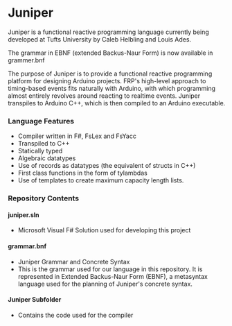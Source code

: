 # Juniper

Juniper is a functional reactive programming language currently being developed at Tufts University by Caleb Helbling and Louis Ades.

The grammar in EBNF (extended Backus-Naur Form) is now available in grammer.bnf

The purpose of Juniper is to provide a functional reactive programming platform for designing Arduino projects. FRP's high-level approach to timing-based events fits naturally with Arduino, with which programming almost entirely revolves around reacting to realtime events. Juniper transpiles to Arduino C++, which is then compiled to an Arduino executable.

### Language Features

- Compiler written in F#, FsLex and FsYacc
- Transpiled to C++
- Statically typed
- Algebraic datatypes
- Use of records as datatypes (the equivalent of structs in C++)
- First class functions in the form of tylambdas
- Use of templates to create maximum capacity length lists.

### Repository Contents

#### juniper.sln 

- Microsoft Visual F# Solution used for developing this project

#### grammar.bnf 

- Juniper Grammar and Concrete Syntax
- This is the grammar used for our language in this repository. It is represented in Extended Backus-Naur Form (EBNF), a metasyntax language used for the planning of Juniper's concrete syntax.

#### Juniper Subfolder

- Contains the code used for the compiler